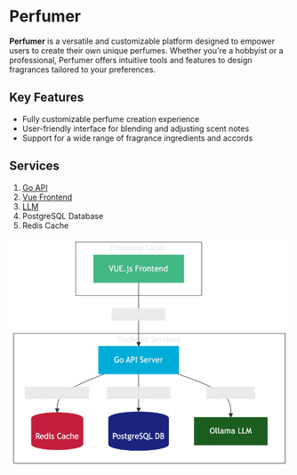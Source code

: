 # Perfumer

**Perfumer** is a versatile and customizable platform designed to empower users to create their own unique perfumes. Whether you're a hobbyist or a professional, Perfumer offers intuitive tools and features to design fragrances tailored to your preferences.

## Key Features

- Fully customizable perfume creation experience
- User-friendly interface for blending and adjusting scent notes
- Support for a wide range of fragrance ingredients and accords

## Services

1. [Go API](./go-api/Dockerfile)
2. [Vue Frontend](./frontend/Dockerfile)
3. [LLM](./llm/Dockerfile)
4. PostgreSQL Database
5. Redis Cache

![Services diagram](./diagram/diagram.png)
